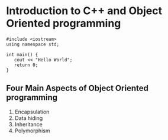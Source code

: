 # Introduction to C++ and Object Oriented programming

````
#include <iostream>
using namespace std;

int main() {
   cout << "Hello World";
   return 0;
}
````

## Four Main Aspects of Object Oriented programming
1. Encapsulation
1. Data hiding
1. Inheritance
1. Polymorphism
